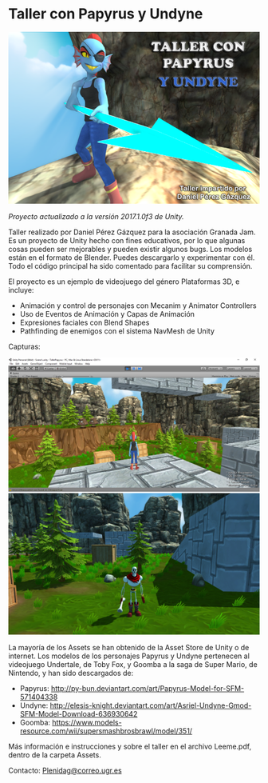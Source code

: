 # Taller con Papyrus y Undyne

![Presentación](https://github.com/NestorsImagination/Taller-con-Papyrus/raw/master/Capturas/UndyneCartel.png)

_Proyecto actualizado a la versión 2017.1.0f3 de Unity._

Taller realizado por Daniel Pérez Gázquez para la asociación Granada Jam. Es un proyecto de Unity hecho con fines educativos, por lo que algunas cosas pueden ser mejorables y pueden existir algunos bugs. Los modelos están en el formato de Blender. Puedes descargarlo y experimentar con él. Todo el código principal ha sido comentado para facilitar su comprensión.

El proyecto es un ejemplo de videojuego del género Plataformas 3D, e incluye:

* Animación y control de personajes con Mecanim y Animator Controllers
* Uso de Eventos de Animación y Capas de Animación
* Expresiones faciales con Blend Shapes
* Pathfinding de enemigos con el sistema NavMesh de Unity

Capturas:

![Presentación](https://github.com/NestorsImagination/Taller-con-Papyrus/raw/master/Capturas/CapturaU.jpg)
![Presentación](https://github.com/NestorsImagination/Taller-con-Papyrus/raw/master/Capturas/CapturaP.png)

La mayoría de los Assets se han obtenido de la Asset Store de Unity o de internet. Los modelos de los personajes Papyrus y Undyne pertenecen al videojuego Undertale, de Toby Fox, y Goomba a la saga de Super Mario, de Nintendo, y han sido descargados de:

* Papyrus: http://py-bun.deviantart.com/art/Papyrus-Model-for-SFM-571404338
* Undyne: http://elesis-knight.deviantart.com/art/Asriel-Undyne-Gmod-SFM-Model-Download-636930642
* Goomba: https://www.models-resource.com/wii/supersmashbrosbrawl/model/351/

Más información e instrucciones y sobre el taller en el archivo Leeme.pdf, dentro de la carpeta Assets.

Contacto: Plenidag@correo.ugr.es
